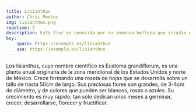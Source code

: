 ```yaml
---
title: Lisianthus
author: Chris Montes
img: lisianthus.png
readtime: 2
description: Esta flor es conocida por su inmensa belleza que irradia en sus colores vivos.
buy:
    spain: https://example.es/lisianthus
    usa: https://example.es/lisianthus
---
```


Los lisianthus, cuyo nombre científico es Eustoma grandiflorum, es una planta anual originaria de la zona meridional de los Estados Unidos y norte de México. Crece formando una roseta de hojas que se desarrolla sobre un tallo de hasta 50cm de largo. Sus preciosas flores son grandes, de 3-4cm de diámetro, y de colores que pueden ser blancos, rosas o azules. Su crecimiento es muy rápido; tan sólo dedican unos meses a germinar, crecer, desarrollarse, florecer y fructificar.